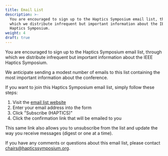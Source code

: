 ```yaml
---
title: Email List
description: >-
  You are encouraged to sign up to the Haptics Symposium email list, through
  which we distribute infrequent but important information about the IEEE
  Haptics Symposium.
weight: 4
draft: true
---
```

You are encouraged to sign up to the Haptics Symposium email list, through which we distribute infrequent but important information about the IEEE Haptics Symposium.

We anticipate sending a modest number of emails to this list containing the most important information about the conference.

If you want to join this Haptics Symposium email list, simply follow these steps:

1. Visit the [email list website](https://listserv.ieee.org/cgi-bin/wa?SUBED1=haptics&A=1)
2. Enter your email address into the form
3. Click "Subscribe (HAPTICS)"
4. Click the confirmation link that will be emailed to you

This same link also allows you to unsubscribe from the list and update the way you receive messages (digest or one at a time).

If you have any comments or questions about this email list, please contact [chairs@hapticssymposium.org](chairs@hapticssymposium.org).
